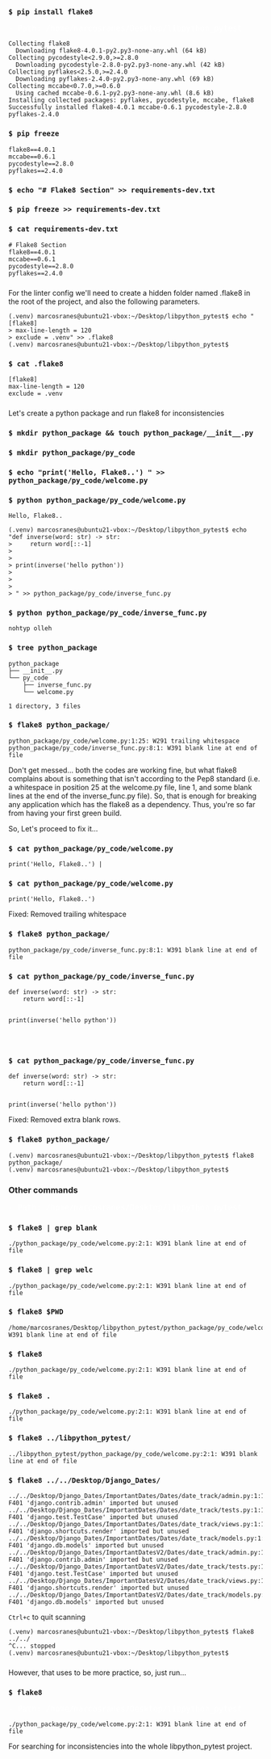 ### ` $ pip install flake8 `
<span style='color:#fff; font-family: Dejavu Sans Mono; font-size: 1.1em;'>- Path: /home/marcosranes/Desktop/libpython_pytest</span>
```shell
Collecting flake8
  Downloading flake8-4.0.1-py2.py3-none-any.whl (64 kB)
Collecting pycodestyle<2.9.0,>=2.8.0
  Downloading pycodestyle-2.8.0-py2.py3-none-any.whl (42 kB)
Collecting pyflakes<2.5.0,>=2.4.0
  Downloading pyflakes-2.4.0-py2.py3-none-any.whl (69 kB)
Collecting mccabe<0.7.0,>=0.6.0
  Using cached mccabe-0.6.1-py2.py3-none-any.whl (8.6 kB)
Installing collected packages: pyflakes, pycodestyle, mccabe, flake8
Successfully installed flake8-4.0.1 mccabe-0.6.1 pycodestyle-2.8.0 pyflakes-2.4.0
```

### ` $ pip freeze `
```
flake8==4.0.1
mccabe==0.6.1
pycodestyle==2.8.0
pyflakes==2.4.0
```

### ` $ echo "# Flake8 Section" >> requirements-dev.txt `

### ` $ pip freeze >> requirements-dev.txt `

### ` $ cat requirements-dev.txt `
```
# Flake8 Section
flake8==4.0.1
mccabe==0.6.1
pycodestyle==2.8.0
pyflakes==2.4.0
```
###
For the linter config we'll need to create a hidden folder named .flake8 in the root of the project, and also the following parameters.  
```shell
(.venv) marcosranes@ubuntu21-vbox:~/Desktop/libpython_pytest$ echo "[flake8]
> max-line-length = 120
> exclude = .venv" >> .flake8
(.venv) marcosranes@ubuntu21-vbox:~/Desktop/libpython_pytest$
```
### ` $ cat .flake8 `
```shell
[flake8]
max-line-length = 120
exclude = .venv
```
###
Let's create a python package and run flake8 for inconsistencies
### ` $ mkdir python_package && touch python_package/__init__.py `
### ` $ mkdir python_package/py_code `
### ` $ echo "print('Hello, Flake8..') " >> python_package/py_code/welcome.py `
### ` $ python python_package/py_code/welcome.py `
```
Hello, Flake8..
```
```shell
(.venv) marcosranes@ubuntu21-vbox:~/Desktop/libpython_pytest$ echo "def inverse(word: str) -> str:
>     return word[::-1]
> 
> 
> print(inverse('hello python'))
> 
> 
> 
> " >> python_package/py_code/inverse_func.py
```

### ` $ python python_package/py_code/inverse_func.py `
```
nohtyp olleh
```
### ` $ tree python_package `
```
python_package
├── __init__.py
└── py_code
    ├── inverse_func.py
    └── welcome.py

1 directory, 3 files
```
### ` $ flake8 python_package/ `
```shell
python_package/py_code/welcome.py:1:25: W291 trailing whitespace
python_package/py_code/inverse_func.py:8:1: W391 blank line at end of file
```
Don't get messed... both the codes are working fine, but what flake8 complains about is something that isn't according to
the Pep8 standard (i.e. a whitespace in position 25 at the welcome.py file, line 1, and some blank lines at the end of the
inverse_func.py file). So, that is enough for breaking any application which has the flake8 as a dependency. Thus, you're
so far from having your first green build.

So, Let's proceed to fix it...

### ` $ cat python_package/py_code/welcome.py `
```
print('Hello, Flake8..') |
```
### ` $ cat python_package/py_code/welcome.py `
```
print('Hello, Flake8..')
```
Fixed: Removed trailing whitespace
### ` $ flake8 python_package/ `
```
python_package/py_code/inverse_func.py:8:1: W391 blank line at end of file
```
### ` $ cat python_package/py_code/inverse_func.py `
```
def inverse(word: str) -> str:
    return word[::-1]


print(inverse('hello python'))




```

### ` $ cat python_package/py_code/inverse_func.py `
```
def inverse(word: str) -> str:
    return word[::-1]


print(inverse('hello python'))
```
Fixed: Removed extra blank rows. 
### ` $ flake8 python_package/ `
```shell
(.venv) marcosranes@ubuntu21-vbox:~/Desktop/libpython_pytest$ flake8 python_package/
(.venv) marcosranes@ubuntu21-vbox:~/Desktop/libpython_pytest$ 
```
### Other commands


<span style='color:#fff; font-family: Dejavu Sans Mono; font-size: 1.1em;'>- Path: /home/marcosranes/Desktop/libpython_pytest</span>

### ` $ flake8 | grep blank `
```
./python_package/py_code/welcome.py:2:1: W391 blank line at end of file
```

### ` $ flake8 | grep welc `
```
./python_package/py_code/welcome.py:2:1: W391 blank line at end of file
```

### ` $ flake8 $PWD `
```
/home/marcosranes/Desktop/libpython_pytest/python_package/py_code/welcome.py:2:1: W391 blank line at end of file
```
### ` $ flake8 `
```
./python_package/py_code/welcome.py:2:1: W391 blank line at end of file
```
### ` $ flake8 . `
```
./python_package/py_code/welcome.py:2:1: W391 blank line at end of file
```
### ` $ flake8 ../libpython_pytest/ `
```
../libpython_pytest/python_package/py_code/welcome.py:2:1: W391 blank line at end of file
```
### ` $ flake8 ../../Desktop/Django_Dates/ `
```
../../Desktop/Django_Dates/ImportantDates/Dates/date_track/admin.py:1:1: F401 'django.contrib.admin' imported but unused
../../Desktop/Django_Dates/ImportantDates/Dates/date_track/tests.py:1:1: F401 'django.test.TestCase' imported but unused
../../Desktop/Django_Dates/ImportantDates/Dates/date_track/views.py:1:1: F401 'django.shortcuts.render' imported but unused
../../Desktop/Django_Dates/ImportantDates/Dates/date_track/models.py:1:1: F401 'django.db.models' imported but unused
../../Desktop/Django_Dates/ImportantDatesV2/Dates/date_track/admin.py:1:1: F401 'django.contrib.admin' imported but unused
../../Desktop/Django_Dates/ImportantDatesV2/Dates/date_track/tests.py:1:1: F401 'django.test.TestCase' imported but unused
../../Desktop/Django_Dates/ImportantDatesV2/Dates/date_track/views.py:1:1: F401 'django.shortcuts.render' imported but unused
../../Desktop/Django_Dates/ImportantDatesV2/Dates/date_track/models.py:1:1: F401 'django.db.models' imported but unused
```
`Ctrl+c` to quit scanning
```shell
(.venv) marcosranes@ubuntu21-vbox:~/Desktop/libpython_pytest$ flake8 ../../
^C... stopped
(.venv) marcosranes@ubuntu21-vbox:~/Desktop/libpython_pytest$ 
```
###
However, that uses to be more practice, so, just run...

### ` $ flake8 `
<span style='color:#fff; font-family: Dejavu Sans Mono; font-size: 1.1em;'>- Path: /home/marcosranes/Desktop/libpython_pytest</span>
```
./python_package/py_code/welcome.py:2:1: W391 blank line at end of file
```
For searching for inconsistencies into the whole libpython_pytest project.
